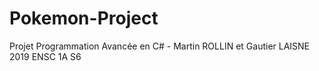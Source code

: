 # Pokemon-Project
Projet Programmation Avancée en C# - Martin ROLLIN et Gautier LAISNE 2019 ENSC 1A S6
